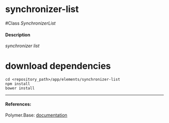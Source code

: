 synchronizer-list
=========


#Class
*SynchronizerList*

#### Description
*synchronizer list*

# download dependencies
```
cd <repository_path>/app/elements/synchronizer-list
npm install
bower install
```

____________
#### References:
Polymer.Base: [documentation](http://polymer.github.io/polymer/)



